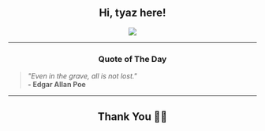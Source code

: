 <h2 align="center"> Hi, tyaz here!</h2>

<p align="center">
<a href="https://github.com/tyazx" alt="github streak"><img src="https://dvst-streak.herokuapp.com/?user=tyazx&theme=tokyonight&fire=DD472C"></a>
</p>

<hr>
<h3 align="center">Quote of The Day</h3>
<p align="center">
<blockquote>
<i>"Even in the grave, all is not lost."</i>
<br>
<b>- Edgar Allan Poe</b>
</blockquote>
</p>


<hr>
<h2 align="center">Thank You 🙏🏼</h2>
